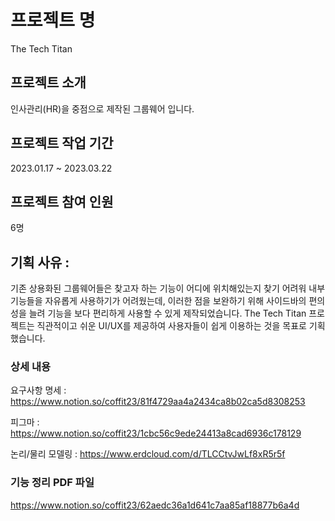 # 프로젝트 명
The Tech Titan

## 프로젝트 소개
인사관리(HR)을 중점으로 제작된 그룹웨어 입니다.

## 프로젝트 작업 기간
2023.01.17 ~ 2023.03.22

## 프로젝트 참여 인원
6명

## 기획 사유 : 
기존 상용화된 그룹웨어들은 찾고자 하는 기능이 어디에 위치해있는지 찾기 어려워 내부 기능들을 자유롭게 사용하기가 어려웠는데,
이러한 점을 보완하기 위해 사이드바의 편의성을 늘려 기능을 보다 편리하게 사용할 수 있게 제작되었습니다.
The Tech Titan 프로젝트는 직관적이고 쉬운 UI/UX를 제공하여 사용자들이 쉽게 이용하는 것을 목표로 기획했습니다.

### 상세 내용

요구사항 명세 : https://www.notion.so/coffit23/81f4729aa4a2434ca8b02ca5d8308253

피그마 : https://www.notion.so/coffit23/1cbc56c9ede24413a8cad6936c178129

논리/물리 모델링 : https://www.erdcloud.com/d/TLCCtvJwLf8xR5r5f

### 기능 정리 PDF 파일
https://www.notion.so/coffit23/62aedc36a1d641c7aa85af18877b6a4d
